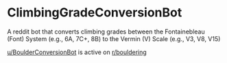 # ClimbingGradeConversionBot
A reddit bot that converts climbing grades between the Fontainebleau (Font) System (e.g., 6A, 7C+, 8B) to the Vermin (V) Scale (e.g., V3, V8, V15)

[u/BoulderConversionBot](https://www.reddit.com) is active on [r/bouldering](https://www.reddit.com/r/bouldering/)


